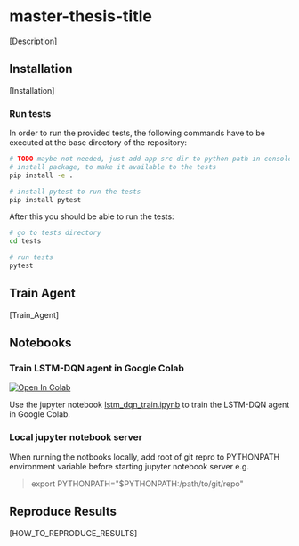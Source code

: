 # master-thesis-title

[Description]


## Installation

[Installation]

### Run tests

In order to run the provided tests,
the following commands have to be executed at the base directory of the repository:

```bash
# TODO maybe not needed, just add app src dir to python path in console
# install package, to make it available to the tests
pip install -e .

# install pytest to run the tests
pip install pytest
```

After this you should be able to run the tests:

```bash
# go to tests directory
cd tests

# run tests
pytest
```


## Train Agent

[Train_Agent]


## Notebooks

### Train LSTM-DQN agent in Google Colab

[![Open In Colab](https://colab.research.google.com/assets/colab-badge.svg)](https://colab.research.google.com/github/pybnen/conbas/blob/master/notebooks/lstm_dqn_train.ipynb)

Use the jupyter notebook [lstm_dqn_train.ipynb](https://colab.research.google.com/github/pybnen/conbas/blob/master/notebooks/lstm_dqn_train.ipynb) to train the LSTM-DQN agent in Google Colab.

### Local jupyter notebook server

When running the notbooks locally, add root of git repro to PYTHONPATH environment variable
before starting jupyter notebook server e.g.

> export PYTHONPATH="$PYTHONPATH:/path/to/git/repo"


## Reproduce Results

[HOW_TO_REPRODUCE_RESULTS]